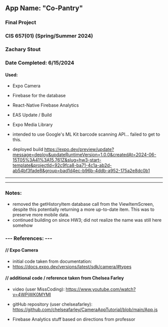 ## App Name: "Co-Pantry"

### Final Project
### CIS 657(01) (Spring/Summer 2024)
### Zachary Stout
### Date Completed: 6/15/2024

#### Used:
- Expo Camera
- Firebase for the database
- React-Native Firebase Analytics
- EAS Update / Build
- Expo Media Library
- intended to use Google's ML Kit barcode scanning API... failed to get to this.

- deployed build https://expo.dev/preview/update?message=deploy&updateRuntimeVersion=1.0.0&createdAt=2024-06-15T05%3A41%3A15.761Z&slug=hw3-start-template&projectId=92c9fca8-ba71-4c1a-ab2d-ab54bf3fade8&group=bad1d4ec-b96b-4ddb-a952-175a2e8dc0b1
---------------------------------------------------
---------------------------------------------------

### Notes:
- removed the getHistoryItem database call from the ViewItemScreen, despite this potentially returning a more up-to-date item. This was to preserve more mobile data.
- continued building on since HW3; did not realize the name was still here somehow

####
### --- References: ---
#### // Expo Camera
- initial code taken from documentation:
- https://docs.expo.dev/versions/latest/sdk/camera/#types
####
#### // additional code / reference taken from Chelsea Farley
- video (user MissCoding): https://www.youtube.com/watch?v=4WPjWK0MYMI
- gitHub repository (user chelseafarley): https://github.com/chelseafarley/CameraAppTutorial/blob/main/App.js

- Firebase Analytics stuff based on directions from professor